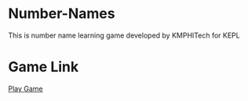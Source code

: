 # Number-Names
 This is number name learning game developed by KMPHITech for KEPL
# Game Link
[Play Game](http://localhost:8081/Number%20Names%20Latest/Builds/WebGL/NumberNames/)